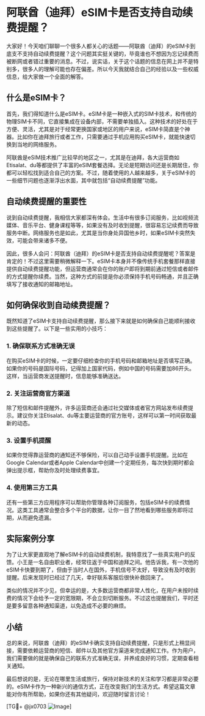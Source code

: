 # 阿联酋（迪拜）eSIM卡是否支持自动续费提醒？

大家好！今天咱们聊聊一个很多人都关心的话题——阿联酋（迪拜）的eSIM卡到底支不支持自动续费提醒？这个问题其实挺关键的，毕竟谁也不想因为忘记续费而被断网或者错过重要的消息。不过，说实话，关于这个话题的信息在网上并不是特别多，很多人的理解可能也存在偏差。所以今天我就结合自己的经验以及一些权威信息，给大家做一个全面的解答。

## 什么是eSIM卡？

首先，我们得知道什么是eSIM卡。eSIM卡是一种嵌入式的SIM卡技术，和传统的物理SIM卡不同，它直接集成在设备内部，不需要单独插入。这种技术的好处在于方便、灵活，尤其是对于经常更换国家或地区的用户来说，eSIM卡简直是个神器。比如你在迪拜旅行或者工作，只需要通过手机应用购买eSIM卡，就能快速切换到当地的网络服务。

阿联酋是eSIM技术推广比较早的地区之一，尤其是在迪拜，各大运营商如Etisalat、du等都提供了丰富的eSIM套餐选择。无论是短期访问还是长期居住，你都可以轻松找到适合自己的方案。不过，随着使用的人越来越多，关于eSIM卡的一些细节问题也逐渐浮出水面，其中就包括“自动续费提醒”功能。

## 自动续费提醒的重要性

说到自动续费提醒，我相信大家都深有体会。生活中有很多订阅服务，比如视频流媒体、音乐平台、健身课程等等，如果没有及时收到提醒，很容易忘记续费而导致服务中断。网络服务也是如此，尤其是当你身处异国他乡时，如果eSIM卡突然失效，可能会带来诸多不便。

因此，很多人会问：阿联酋（迪拜）的eSIM卡是否支持自动续费提醒呢？答案是肯定的！不过这里需要稍微解释一下。eSIM卡本身并不像传统手机套餐那样直接提供自动续费提醒功能，但运营商通常会在你的账户即将到期前通过短信或者邮件的方式提醒你续费。当然，这种方式的前提是你必须保持手机号码畅通，并且正确填写了接收通知的邮箱地址。

## 如何确保收到自动续费提醒？

既然知道了eSIM卡支持自动续费提醒，那么接下来就是如何确保自己能顺利接收到这些提醒了。以下是一些实用的小技巧：

### 1. 确保联系方式准确无误
在购买eSIM卡的时候，一定要仔细检查你的手机号码和邮箱地址是否填写正确。如果你的号码是国际号码，记得加上国家代码，例如中国的号码需要加86开头。这样，当运营商发送提醒时，信息能够准确送达。

### 2. 关注运营商官方渠道
除了短信和邮件提醒外，许多运营商还会通过社交媒体或者官方网站发布续费提示。建议你关注Etisalat、du等主要运营商的官方账号，这样可以第一时间获取最新的动态。

### 3. 设置手机提醒
如果你觉得靠运营商的通知还不够保险，可以自己动手设置手机提醒。比如在Google Calendar或者Apple Calendar中创建一个定期任务，每次快到期时都会弹出提示框，帮助你及时处理续费事宜。

### 4. 使用第三方工具
还有一些第三方应用程序可以帮助你管理各种订阅服务，包括eSIM卡的续费情况。这类工具通常会整合多个平台的数据，让你一目了然地看到哪些服务即将过期，从而避免遗漏。

## 实际案例分享

为了让大家更直观地了解eSIM卡的自动续费机制，我特意找了一些真实用户的反馈。小王是一名自由职业者，经常往返于中国和迪拜之间。他告诉我，有一次他的eSIM卡快要到期了，但由于当时人在国外，手机信号不太好，导致没有及时收到提醒。后来发现时已经过了几天，幸好联系客服后很快补救回来了。

类似的情况并不少见，但幸运的是，大多数运营商都非常人性化，在用户未按时续费的情况下会给予一定的宽限期，不会立刻切断服务。不过这也提醒我们，平时还是要多留意各种通知渠道，以免造成不必要的麻烦。

## 小结

总的来说，阿联酋（迪拜）的eSIM卡确实支持自动续费提醒，只是形式上稍显间接，需要依赖运营商的短信、邮件以及其他官方渠道来完成通知工作。作为用户，我们需要做的就是确保自己的联系方式准确无误，并养成良好的习惯，定期查看相关通知。

最后想说的是，无论在哪里生活或旅行，保持对新技术的关注和学习都是非常必要的。eSIM卡作为一种新兴的通信方式，正在改变我们的生活方式。希望这篇文章能对你有所帮助，如果你还有其他疑问，欢迎随时留言讨论！

[TG💪+ @jx0703 ![Image](https://github.com/user-attachments/assets/dbca1d08-cadb-493c-b0ec-ad6f7a83f270)]